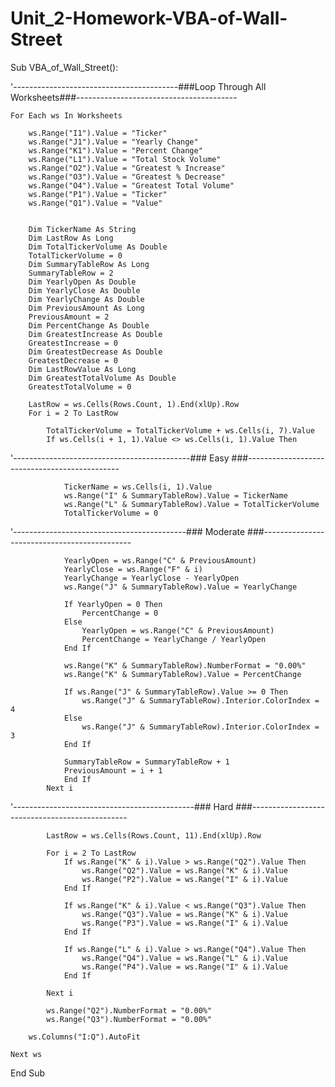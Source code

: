 # Unit_2-Homework-VBA-of-Wall-Street

Sub VBA_of_Wall_Street():

'-----------------------------------------###Loop Through All Worksheets###----------------------------------------


    For Each ws In Worksheets

        ws.Range("I1").Value = "Ticker"
        ws.Range("J1").Value = "Yearly Change"
        ws.Range("K1").Value = "Percent Change"
        ws.Range("L1").Value = "Total Stock Volume"
        ws.Range("O2").Value = "Greatest % Increase"
        ws.Range("O3").Value = "Greatest % Decrease"
        ws.Range("O4").Value = "Greatest Total Volume"
        ws.Range("P1").Value = "Ticker"
        ws.Range("Q1").Value = "Value"

      
        Dim TickerName As String
        Dim LastRow As Long
        Dim TotalTickerVolume As Double
        TotalTickerVolume = 0
        Dim SummaryTableRow As Long
        SummaryTableRow = 2
        Dim YearlyOpen As Double
        Dim YearlyClose As Double
        Dim YearlyChange As Double
        Dim PreviousAmount As Long
        PreviousAmount = 2
        Dim PercentChange As Double
        Dim GreatestIncrease As Double
        GreatestIncrease = 0
        Dim GreatestDecrease As Double
        GreatestDecrease = 0
        Dim LastRowValue As Long
        Dim GreatestTotalVolume As Double
        GreatestTotalVolume = 0

        LastRow = ws.Cells(Rows.Count, 1).End(xlUp).Row
        For i = 2 To LastRow

            TotalTickerVolume = TotalTickerVolume + ws.Cells(i, 7).Value
            If ws.Cells(i + 1, 1).Value <> ws.Cells(i, 1).Value Then

'--------------------------------------------### Easy ###----------------------------------------------



                TickerName = ws.Cells(i, 1).Value
                ws.Range("I" & SummaryTableRow).Value = TickerName
                ws.Range("L" & SummaryTableRow).Value = TotalTickerVolume
                TotalTickerVolume = 0
                
'-------------------------------------------### Moderate ###---------------------------------------------


                YearlyOpen = ws.Range("C" & PreviousAmount)
                YearlyClose = ws.Range("F" & i)
                YearlyChange = YearlyClose - YearlyOpen
                ws.Range("J" & SummaryTableRow).Value = YearlyChange

                If YearlyOpen = 0 Then
                    PercentChange = 0
                Else
                    YearlyOpen = ws.Range("C" & PreviousAmount)
                    PercentChange = YearlyChange / YearlyOpen
                End If
                
                ws.Range("K" & SummaryTableRow).NumberFormat = "0.00%"
                ws.Range("K" & SummaryTableRow).Value = PercentChange

                If ws.Range("J" & SummaryTableRow).Value >= 0 Then
                    ws.Range("J" & SummaryTableRow).Interior.ColorIndex = 4
                Else
                    ws.Range("J" & SummaryTableRow).Interior.ColorIndex = 3
                End If
        
                SummaryTableRow = SummaryTableRow + 1
                PreviousAmount = i + 1
                End If
            Next i

'---------------------------------------------### Hard ###-----------------------------------------------

            LastRow = ws.Cells(Rows.Count, 11).End(xlUp).Row
        
            For i = 2 To LastRow
                If ws.Range("K" & i).Value > ws.Range("Q2").Value Then
                    ws.Range("Q2").Value = ws.Range("K" & i).Value
                    ws.Range("P2").Value = ws.Range("I" & i).Value
                End If

                If ws.Range("K" & i).Value < ws.Range("Q3").Value Then
                    ws.Range("Q3").Value = ws.Range("K" & i).Value
                    ws.Range("P3").Value = ws.Range("I" & i).Value
                End If

                If ws.Range("L" & i).Value > ws.Range("Q4").Value Then
                    ws.Range("Q4").Value = ws.Range("L" & i).Value
                    ws.Range("P4").Value = ws.Range("I" & i).Value
                End If

            Next i
 
            ws.Range("Q2").NumberFormat = "0.00%"
            ws.Range("Q3").NumberFormat = "0.00%"
       
        ws.Columns("I:Q").AutoFit

    Next ws

End Sub
    

